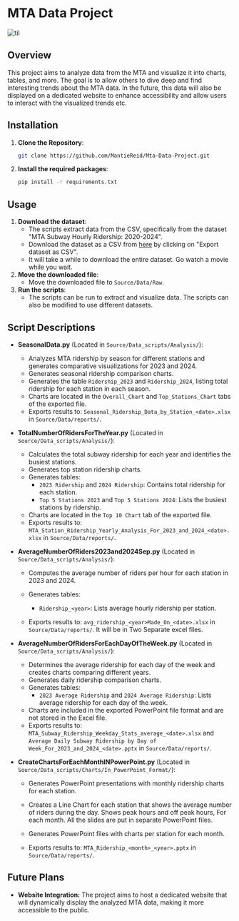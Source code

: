 # MTA Data Project
![til](https://github.com/MantieReid/Mta-Data-Project/blob/main/Pictures/ExamplePictures/MonthlyPowerPointAvgRiders/ExampleOfPowerPointMonthly.gif)

## Overview

This project aims to analyze data from the MTA and visualize it into charts, tables, and more. The goal is to allow others to dive deep and find interesting trends about the MTA data. In the future, this data will also be displayed on a dedicated website to enhance accessibility and allow users to interact with the visualized trends etc. 

## Installation

1. **Clone the Repository**:
   ```bash
   git clone https://github.com/MantieReid/Mta-Data-Project.git
   ```
2. **Install the required packages**:
   ```bash
   pip install -r requirements.txt
   ```

## Usage

1. **Download the dataset**:
   - The scripts extract data from the CSV, specifically from the dataset "MTA Subway Hourly Ridership: 2020-2024".
   - Download the dataset as a CSV from [here](https://dev.socrata.com/foundry/data.ny.gov/wujg-7c2s) by clicking on "Export dataset as CSV".
   - It will take a while to download the entire dataset. Go watch a movie while you wait.
2. **Move the downloaded file**:
   - Move the downloaded file to `Source/Data/Raw`.
3. **Run the scripts**:
   - The scripts can be run to extract and visualize data. The scripts can also be modified to use different datasets.

## Script Descriptions

- **SeasonalData.py** (Located in `Source/Data_scripts/Analysis/`):

  - Analyzes MTA ridership by season for different stations and generates comparative visualizations for 2023 and 2024.
  - Generates seasonal ridership comparison charts.
  - Generates the table `Ridership_2023` and `Ridership_2024`, listing total ridership for each station in each season.
  - Charts are located in the `Overall_Chart` and `Top_Stations_Chart` tabs of the exported file.
  - Exports results to: `Seasonal_Ridership_Data_by_Station_<date>.xlsx` in `Source/Data/reports/`.

- **TotalNumberOfRidersForTheYear.py** (Located in `Source/Data_scripts/Analysis/`):

  - Calculates the total subway ridership for each year and identifies the busiest stations.
  - Generates top station ridership charts.
  - Generates tables:
    - `2023 Ridership` and `2024 Ridership`: Contains total ridership for each station.
    - `Top 5 Stations 2023` and `Top 5 Stations 2024`: Lists the busiest stations by ridership.
  - Charts are located in the `Top 10 Chart` tab of the exported file.
  - Exports results to: `MTA_Station_Ridership_Yearly_Analysis_For_2023_and_2024_<date>.xlsx` in `Source/Data/reports/`.

- **AverageNumberOfRiders2023and2024Sep.py** (Located in `Source/Data_scripts/Analysis/`):

  - Computes the average number of riders per hour for each station in 2023 and 2024.

  - Generates tables:

    - `Ridership_<year>`: Lists average hourly ridership per station.

  - Exports results to: `avg_ridership_<year>Made_On_<date>.xlsx` in `Source/Data/reports/`. It will be in Two Separate excel files. 

- **AverageNumberOfRidersForEachDayOfTheWeek.py** (Located in `Source/Data_scripts/Analysis/`):

  - Determines the average ridership for each day of the week and creates charts comparing different years.
  - Generates daily ridership comparison charts.
  - Generates tables:
    - `2023 Average Ridership` and `2024 Average Ridership`: Lists average ridership for each day of the week.
  - Charts are included in the exported PowerPoint file format and are not stored in the Excel file.
  - Exports results to: `MTA_Subway_Ridership_Weekday_Stats_average_<date>.xlsx` and `Average Daily Subway Ridership by Day of Week_For_2023_and_2024_<date>.pptx` in `Source/Data/reports/`.

- **CreateChartsForEachMonthINPowerPoint.py** (Located in `Source/Data_scripts/Charts/In_PowerPoint_Format/`):

  - Generates PowerPoint presentations with monthly ridership charts for each station.

  - Creates a Line Chart for each station that shows the average number of riders during the day. Shows peak hours and off peak hours, For each month. All the slides are put in separate PowerPoint files. 

  - Generates PowerPoint files with charts per station for each month.

  - Exports results to: `MTA_Ridership_<month>_<year>.pptx` in `Source/Data/reports/`.

## Future Plans

- **Website Integration:** The project aims to host a dedicated website that will dynamically display the analyzed MTA data, making it more accessible to the public.


